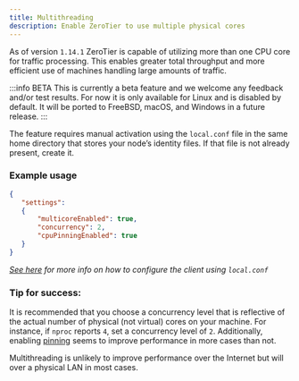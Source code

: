 ```yaml
---
title: Multithreading
description: Enable ZeroTier to use multiple physical cores
---
```


As of version `1.14.1` ZeroTier is capable of utilizing more than one CPU core for traffic processing. This enables greater total throughput and more efficient use of machines handling large amounts of traffic.

:::info BETA
This is currently a beta feature and we welcome any feedback and/or test results. For now it is only available for Linux and is disabled by default. It will be ported to FreeBSD, macOS, and Windows in a future release.
:::

The feature requires manual activation using the `local.conf` file in the same home directory that stores your node’s identity files. If that file is not already present, create it.

### Example usage

```json title="Example local.conf"
{
   "settings":
   {
       "multicoreEnabled": true,
       "concurrency": 2,
       "cpuPinningEnabled": true
   }
}
```

*[See here](https://docs.zerotier.com/config) for more info on how to configure the client using `local.conf`*

### Tip for success:

It is recommended that you choose a concurrency level that is reflective of the actual number of physical (not virtual) cores on your machine. For instance, if `nproc` reports `4`, set a concurrency level of `2`. Additionally, enabling [pinning](https://en.wikipedia.org/wiki/Processor_affinity) seems to improve performance in more cases than not.

Multithreading is unlikely to improve performance over the Internet but will over a physical LAN in most cases.

